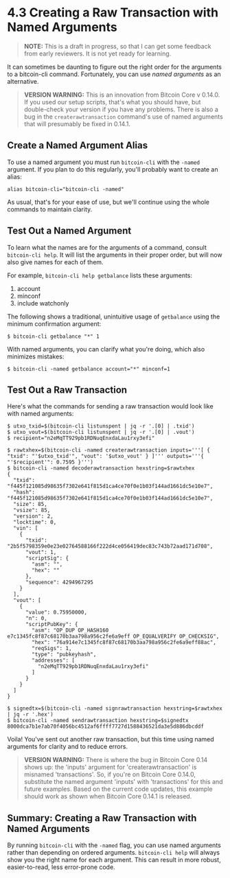 # 4.3 Creating a Raw Transaction with Named Arguments

> **NOTE:** This is a draft in progress, so that I can get some feedback from early reviewers. It is not yet ready for learning.

It can sometimes be daunting to figure out the right order for the arguments to a bitcoin-cli command. Fortunately, you can use _named arguments_ as an alternative.

> **VERSION WARNING:** This is an innovation from Bitcoin Core v 0.14.0. If you used our setup scripts, that's what you should have, but double-check your version if you have any problems. There is also a bug in the `createrawtransaction` command's use of named arguments that will presumably be fixed in 0.14.1.

## Create a Named Argument Alias

To use a named argument you must run `bitcoin-cli` with the `-named` argument. If you plan to do this regularly, you'll probably want to create an alias:
```
alias bitcoin-cli="bitcoin-cli -named"
```
As usual, that's for your ease of use, but we'll continue using the whole commands  to maintain clarity.

## Test Out a Named Argument

To learn what the names are for the arguments of a command, consult `bitcoin-cli help`. It will list the arguments in their proper order, but will now also give names for each of them.

For example, `bitcoin-cli help getbalance` lists these arguments:

   1. account
   2. minconf
   3. include watchonly
   
The following shows a traditional, unintuitive usage of `getbalance` using the minimum confirmation argument:
```
$ bitcoin-cli getbalance "*" 1
```
With named arguments, you can clarify what you're doing, which also minimizes mistakes:
```
$ bitcoin-cli -named getbalance account="*" minconf=1
```

## Test Out a Raw Transaction

Here's what the commands for sending a raw transaction would look like with named arguments:
```
$ utxo_txid=$(bitcoin-cli listunspent | jq -r '.[0] | .txid') 
$ utxo_vout=$(bitcoin-cli listunspent | jq -r '.[0] | .vout')
$ recipient="n2eMqTT929pb1RDNuqEnxdaLau1rxy3efi"

$ rawtxhex=$(bitcoin-cli -named createrawtransaction inputs='''[ { "txid": "'$utxo_txid'", "vout": '$utxo_vout' } ]''' outputs='''{ "'$recipient'": 0.7595 }''')
$ bitcoin-cli -named decoderawtransaction hexstring=$rawtxhex 
{
  "txid": "f445f121085d98635f7302e641f815d1ca4ce70f0e1b03f144ad1661dc5e10e7",
  "hash": "f445f121085d98635f7302e641f815d1ca4ce70f0e1b03f144ad1661dc5e10e7",
  "size": 85,
  "vsize": 85,
  "version": 2,
  "locktime": 0,
  "vin": [
    {
      "txid": "2b5f5798359e0e23e02764588166f222d4ce056419dec83c743b72aad171d708",
      "vout": 1,
      "scriptSig": {
        "asm": "",
        "hex": ""
      },
      "sequence": 4294967295
    }
  ],
  "vout": [
    {
      "value": 0.75950000,
      "n": 0,
      "scriptPubKey": {
        "asm": "OP_DUP OP_HASH160 e7c1345fc8f87c68170b3aa798a956c2fe6a9eff OP_EQUALVERIFY OP_CHECKSIG",
        "hex": "76a914e7c1345fc8f87c68170b3aa798a956c2fe6a9eff88ac",
        "reqSigs": 1,
        "type": "pubkeyhash",
        "addresses": [
          "n2eMqTT929pb1RDNuqEnxdaLau1rxy3efi"
        ]
      }
    }
  ]
}

$ signedtx=$(bitcoin-cli -named signrawtransaction hexstring=$rawtxhex | jq -r '.hex')
$ bitcoin-cli -named sendrawtransaction hexstring=$signedtx
8000dca7b1e7ab70f4056bc4512af6ffff7727d1588436521da3e5d886dbcddf
```
Voila! You've sent out another raw transaction, but this time using named arguments for clarity and to reduce errors.

> **VERSION WARNING:** There is where the bug in Bitcoin Core 0.14 shows up: the 'inputs' argument for 'createrawtransaction' is misnamed 'transactions'. So, if you're on Bitcoin Core 0.14.0, substitute the named argument 'inputs' with 'transactions' for this and future examples. Based on the current code updates, this example should work as shown when Bitcoin Core 0.14.1 is released.

## Summary: Creating a Raw Transaction with Named Arguments

By running `bitcoin-cli` with the `-named` flag, you can use named arguments rather than depending on ordered arguments. `bitcoin-cli help` will always show you the right name for each argument. This can result in more robust, easier-to-read, less error-prone code.

